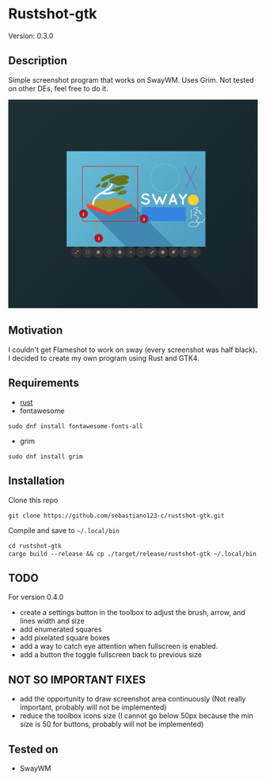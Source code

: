 # Rustshot-gtk
Version: 0.3.0

## Description
Simple screenshot program that works on SwayWM. 
Uses Grim.
Not tested on other DEs, feel free to do it.

![image](./images/capture.png)

## Motivation
I couldn't get Flameshot to work on sway (every screenshot was half black). 
I decided to create my own program using Rust and GTK4.

## Requirements
- [rust](https://doc.rust-lang.org/book/ch01-01-installation.html) 
- fontawesome
```{bash}
sudo dnf install fontawesome-fonts-all
```
- grim 

```{bash}
sudo dnf install grim
```

## Installation
Clone this repo 

```{bash}
git clone https://github.com/sebastiano123-c/rustshot-gtk.git
```

Compile and save to `~/.local/bin` 
```{bash}
cd rustshot-gtk
cargo build --release && cp ./target/release/rustshot-gtk ~/.local/bin 
```

## TODO
For version 0.4.0
- create a settings button in the toolbox to adjust the brush, arrow, and lines width and size
- add enumerated squares
- add pixelated square boxes
- add a way to catch eye attention when fullscreen is enabled.
- add a button the toggle fullscreen back to previous size

## NOT SO IMPORTANT FIXES
- add the opportunity to draw screenshot area continuously (Not really important, probably will not be implemented)
- reduce the toolbox icons size (I cannot go below 50px because the min size is 50 for buttons, probably will not be implemented)

## Tested on
- SwayWM
